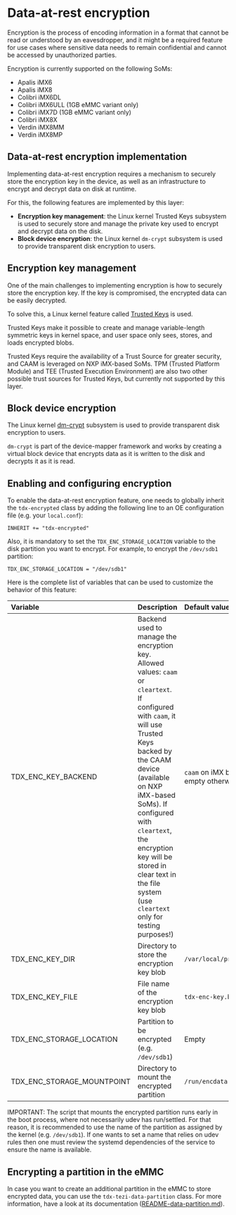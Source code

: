# Data-at-rest encryption

Encryption is the process of encoding information in a format that cannot be read or understood by an eavesdropper, and it might be a required feature for use cases where sensitive data needs to remain confidential and cannot be accessed by unauthorized parties.

Encryption is currently supported on the following SoMs:

- Apalis iMX6
- Apalis iMX8
- Colibri iMX6DL
- Colibri iMX6ULL (1GB eMMC variant only)
- Colibri iMX7D (1GB eMMC variant only)
- Colibri iMX8X
- Verdin iMX8MM
- Verdin iMX8MP

## Data-at-rest encryption implementation

Implementing data-at-rest encryption requires a mechanism to securely store the encryption key in the device, as well as an infrastructure to encrypt and decrypt data on disk at runtime.

For this, the following features are implemented by this layer:

- **Encryption key management**: the Linux kernel Trusted Keys subsystem is used to securely store and manage the private key used to encrypt and decrypt data on the disk.
- **Block device encryption**: the Linux kernel `dm-crypt` subsystem is used to provide transparent disk encryption to users.

## Encryption key management

One of the main challenges to implementing encryption is how to securely store the encryption key. If the key is compromised, the encrypted data can be easily decrypted.

To solve this, a Linux kernel feature called [Trusted Keys](https://docs.kernel.org/security/keys/trusted-encrypted.html) is used.

Trusted Keys make it possible to create and manage variable-length symmetric keys in kernel space, and user space only sees, stores, and loads encrypted blobs.

Trusted Keys require the availability of a Trust Source for greater security, and CAAM is leveraged on NXP iMX-based SoMs. TPM (Trusted Platform Module) and TEE (Trusted Execution Environment) are also two other possible trust sources for Trusted Keys, but currently not supported by this layer.

## Block device encryption

The Linux kernel [dm-crypt](https://docs.kernel.org/admin-guide/device-mapper/dm-crypt.html) subsystem is used to provide transparent disk encryption to users.

`dm-crypt` is part of the device-mapper framework and works by creating a virtual block device that encrypts data as it is written to the disk and decrypts it as it is read.

## Enabling and configuring encryption

To enable the data-at-rest encryption feature, one needs to globally inherit the `tdx-encrypted` class by adding the following line to an OE configuration file (e.g. your `local.conf`):

```
INHERIT += "tdx-encrypted"
```

Also, it is mandatory to set the `TDX_ENC_STORAGE_LOCATION` variable to the disk partition you want to encrypt. For example, to encrypt the `/dev/sdb1` partition:

```
TDX_ENC_STORAGE_LOCATION = "/dev/sdb1"
```

Here is the complete list of variables that can be used to customize the behavior of this feature:

| Variable | Description | Default value |
| :------- | :---------- | :------------ |
| TDX_ENC_KEY_BACKEND | Backend used to manage the encryption key. Allowed values: `caam` or `cleartext`. If configured with `caam`, it will use Trusted Keys backed by the CAAM device (available on NXP iMX-based SoMs). If configured with `cleartext`, the encryption key will be stored in clear text in the file system (use `cleartext` only for testing purposes!) | `caam` on iMX based SoMs, empty otherwise |
| TDX_ENC_KEY_DIR | Directory to store the encryption key blob | `/var/local/private/.keys` |
| TDX_ENC_KEY_FILE | File name of the encryption key blob | `tdx-enc-key.blob` |
| TDX_ENC_STORAGE_LOCATION | Partition to be encrypted (e.g. `/dev/sdb1`) | Empty |
| TDX_ENC_STORAGE_MOUNTPOINT | Directory to mount the encrypted partition | `/run/encdata` |

IMPORTANT: The script that mounts the encrypted partition runs early in the boot process, where not necessarily udev has run/settled. For that reason, it is recommended to use the name of the partition as assigned by the kernel (e.g. `/dev/sdb1`). If one wants to set a name that relies on udev rules then one must review the systemd dependencies of the service to ensure the name is available.

## Encrypting a partition in the eMMC

In case you want to create an additional partition in the eMMC to store encrypted data, you can use the `tdx-tezi-data-partition` class. For more information, have a look at its documentation ([README-data-partition.md](README-data-partition.md)).
